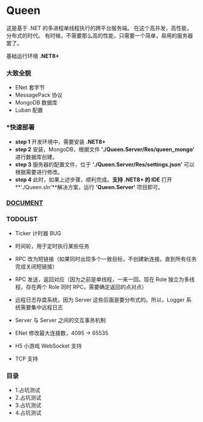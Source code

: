 # Queen

这是基于 .NET 的多进程单线程执行的跨平台服务端。
在这个高并发，高性能，分布式的时代。
有时候，不需要那么高的性能，只需要一个简单，易用的服务器罢了。

基础运行环境 **.NET8+**

### 大致全貌

- ENet 套字节
- MessagePack 协议
- MongoDB 数据库
- Luban 配置

### *快速部署

- **step 1** 开发环境中，需要安装 **.NET8+**
- **step 2** 安装，MongoDB，根据文件 **'./Queen.Server/Res/queen_mongo'** 进行数据库创建。
- **step 3** 服务器的配置文件，位于 **'./Queen.Server/Res/settings.json'** 可以根据需要进行修改。
- **step 4** 此时，如果上述步骤，顺利完成。**支持 .NET8+ 的 IDE** 打开 **'./Queen.sln'**解决方案，运行 **'Queen.Server'** 项目即可。

### [DOCUMENT](./Document/Index.md)

### TODOLIST

- Ticker 计时器 BUG

- 时间轮，用于定时执行某些任务

- RPC 改为短链接（如果同时出现多个一致目标，不创建新连接。直到所有任务完成关闭短链接）

- RPC 发送，返回对应（因为之前是单线程，一来一回。现在 Role 独立为多线程，存在两个 Role 同时 RPC，需要确定返回的点对点）

- 远程日志存盘系统，因为 Server 这些后面是要分布式的。所以，Logger 系统需要集中远程日志

- Server 与 Server 之间的交互事务机制

- ENet 修改最大连接数，4095 -> 65535

- H5 小游戏 WebSocket 支持

- TCP 支持

### <span id="catalog">目录</span>

- 1.占坑测试
- 2.占坑测试
- 3.占坑测试
- 4.占坑测试
